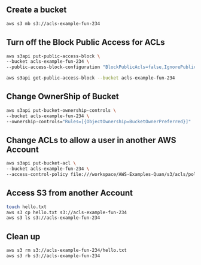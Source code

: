 ## Create a bucket

```sh
aws s3 mb s3://acls-example-fun-234
```

## Turn off the Block Public Access for ACLs

```sh
aws s3api put-public-access-block \
--bucket acls-example-fun-234 \
--public-access-block-configuration "BlockPublicAcls=false,IgnorePublicAcls=false,BlockPublicPolicy=true,RestrictPublicBuckets=true"
```
 
```sh
aws s3api get-public-access-block --bucket acls-example-fun-234
```

## Change OwnerShip of Bucket

```sh
aws s3api put-bucket-ownership-controls \
--bucket acls-example-fun-234 \
--ownership-controls="Rules=[{ObjectOwnership=BucketOwnerPreferred}]"
```

## Change ACLs to allow a user in another AWS Account

```sh
aws s3api put-bucket-acl \
--bucket acls-example-fun-234 \
--access-control-policy file:///workspace/AWS-Examples-Quan/s3/acls/policy.json
```

## Access S3 from another Account
```sh
touch hello.txt
aws s3 cp hello.txt s3://acls-example-fun-234
aws s3 ls s3://acls-example-fun-234
```

## Clean up

```sh
aws s3 rm s3://acls-example-fun-234/hello.txt
aws s3 rb s3://acls-example-fun-234
```